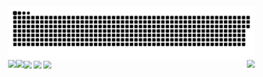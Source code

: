 
<img align="center" src="contributions.svg"/>

<div>
  <img height=200 align="left" src="https://my-stats-43gk.vercel.app/api?username=gidsola&show_icons=true&theme=onedark&hide=contribs,issues&show=discussions_answered&rank_icon=github&include_all_commits=true&card_width=150" />
</div>
<div>
  <img height=200 align="right" src="https://my-stats-43gk.vercel.app/api/top-langs/?username=gidsola&hide=html,scss,css&langs_count=8&layout=compact&theme=onedark&card_width=100" />
</div>

  
<img align="left" height=200 src="https://github-readme-streak-stats-git-main-davids-projects-ad77adcc.vercel.app/?user=gidsola&theme=onedark"/>
<img align="center" height=200 src="https://c.tenor.com/99HIOHQ0l00AAAAd/tenor.gif"/>

<img align="center" src="https://komarev.com/ghpvc/?username=gidsola&style=plastic&color=blueviolet"/>
<img align="center" src="https://github-profile-trophy.vercel.app/?username=gidsola&theme=onedark&no-frame=true&title=Stars,Followers,Commits&column=-1"/>





